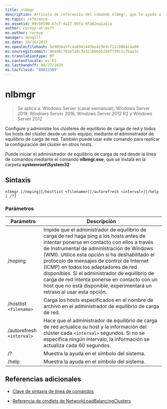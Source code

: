 ```yaml
---
title: nlbmgr
description: Artículo de referencia del comando nlbmgr, que le ayuda a configurar y administrar los clústeres de equilibrio de carga de red y todos los hosts del clúster desde un solo equipo, mediante el administrador de equilibrio de carga de red.
ms.topic: reference
ms.assetid: 89cb8590-b7cf-4a27-89fa-0fa62ea1a1ca
author: coreyp-at-msft
ms.author: coreyp
manager: dongill
ms.date: 10/16/2017
ms.openlocfilehash: 5e9036a5fc4a0941445be4c9e9cf11c8064caa08
ms.sourcegitcommit: 96d46c702e7a9c3a321bbbb5284f73911c7baa3c
ms.translationtype: MT
ms.contentlocale: es-ES
ms.lasthandoff: 08/27/2020
ms.locfileid: "89023589"
---
```

# <a name="nlbmgr"></a>nlbmgr

> Se aplica a: Windows Server (canal semianual), Windows Server 2019, Windows Server 2016, Windows Server 2012 R2 y Windows Server 2012

Configure y administre los clústeres de equilibrio de carga de red y todos los hosts del clúster desde un solo equipo, mediante el administrador de equilibrio de carga de red. También puede usar este comando para replicar la configuración del clúster en otros hosts.

Puede iniciar el administrador de equilibrio de carga de red desde la línea de comandos mediante el comando **nlbmgr.exe**, que se instala en la carpeta **systemroot\System32**

## <a name="syntax"></a>Sintaxis

```
nlbmgr [/noping][/hostlist <filename>][/autorefresh <interval>][/help | /?]
```

### <a name="parameters"></a>Parámetros

| Parámetro | Descripción |
| --------- | ----------- |
| /noping | Impide que el administrador de equilibrio de carga de red haga ping a los hosts antes de intentar ponerse en contacto con ellos a través de Instrumental de administración de Windows (WMI). Utilice esta opción si ha deshabilitado el protocolo de mensajes de control de Internet (ICMP) en todos los adaptadores de red disponibles. Si el administrador de equilibrio de carga de red intenta ponerse en contacto con un host que no está disponible, experimentará un retraso al usar esta opción. |
| /hostlist `<filename>` | Carga los hosts especificados en el nombre de archivo en el administrador de equilibrio de carga de red. |
| /autorefresh `<interval>` | Hace que el administrador de equilibrio de carga de red actualice su host y la información del clúster cada `<interval>` segundos. Si no se especifica ningún intervalo, la información se actualiza cada 60 segundos. |
| /? | Muestra la ayuda en el símbolo del sistema. |
| /help | Muestra la ayuda en el símbolo del sistema. |

## <a name="additional-references"></a>Referencias adicionales

- [Clave de sintaxis de línea de comandos](command-line-syntax-key.md)

- [Referencia de cmdlets de NetworkLoadBalancingClusters](/powershell/module/networkloadbalancingclusters)
